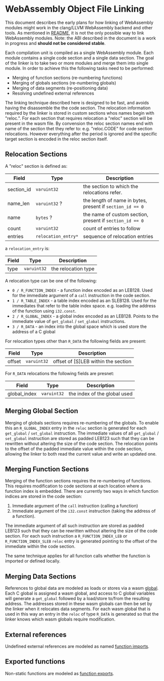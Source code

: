 WebAssembly Object File Linking
===============================

This document describes the early plans for how linking of WebAssembly modules
might work in the clang/LLVM WebAssembly backend and other tools.  As mentioned
in [README](README.md), it is not the only possible way to link WebAssembly
modules.  Note: the ABI described in the document is a work in progress and
**should not be considered stable**.

Each compilation unit is compiled as a single WebAssembly module.  Each
module contains a single code section and a single data section.  The goal
of the linker is to take two or more modules and merge them into single module.
In order to achieve this the following tasks need to be performed:

- Merging of function sections (re-numbering functions)
- Merging of globals sections (re-numbering globals)
- Merging of data segments (re-positioning data)
- Resolving undefined external references

The linking technique described here is designed to be fast, and avoids having
the disassemble the the code section.  The relocation information required by
the linker is stored in custom sections whos names begin with "reloc.".  For
each section that requires relocation a "reloc" section will be present in the
wasm file.  By convension the reloc section names end with name of the section
thet they refer to: e.g. "reloc.CODE" for code section relocations.  However
everything after the period is ignored and the specific target section is
encoded in the reloc section itself.

Relocation Sections
-------------------

A "reloc" section is defined as:

| Field      | Type                | Description                    |
| -----------| ------------------- | ------------------------------ |
| section_id | `varuint32`         | the section to which the relocations refer. |
| name_len   | `varuint32` ?       | the length of name in bytes, present if `section_id == 0` |
| name       | `bytes` ?           | the name of custom section, present if `section_id == 0` |
| count      | `varuint32`         | count of entries to follow     |
| entries    | `relocation_entry*` | sequence of relocation entries |

a `relocation_entry` is:

| Field    | Type                | Description                    |
| -------- | ------------------- | ------------------------------ |
| type     | `varuint32`         | the relocation type            |

A relocation type can be one of the following:

- `0 / R_FUNCTION_INDEX` - a function index encoded as an LEB128.  Used
  for the immediate argument of a `call` instruction in the code section.
- `1 / R_TABLE_INDEX` - a table index encoded as an SLEB128.  Used
  for the immediates that refer to the table index space. e.g. loading the
  address of the function using `i32.const`.
- `2 / R_GLOBAL_INDEX` - a global index encoded as an LEB128.  Points to
  the immediate value of `get_global` / `set_global` instructions.
- `3 / R_DATA` - an index into the global space which is used store the address
  of a C global

For relocation types other than `R_DATA` the following fields are present:

| Field  | Type             | Description                         |
| ------ | ---------------- | ----------------------------------- |
| offset | `varuint32`      | offset of [S]LEB within the section |

For `R_DATA` relocations the following fields are presnet:

| Field         | Type              | Description                    |
| ------------- | ----------------- | ------------------------------ |
| global\_index | `varuint32`       | the index of the global used   |

Merging Global Section
----------------------

Merging of globals sections requires re-numbering of the globals.  To enable
this an `R_GLOBAL_INDEX` entry in the `reloc` section is generated for each
`get_global` / `set_global` instruction.  The immediate values of all
`get_global` / `set_global` instruction are stored as padded LEB123 such that
they can be rewritten without altering the size of the code section.  The
relocation points to the offset of the padded immediate value within the code
section, allowing the linker to both read the current value and write an updated
one.

Merging Function Sections
-------------------------

Merging of the function sections requires the re-numbering of functions.  This
requires modification to code sections at each location where a function
index is embedded.  There are currently two ways in which function indices are
stored in the code section:

1. Immediate argument of the `call` instruction (calling a function)
2. Immediate argument of the `i32.const` instruction (taking the address of a
   function).

The immediate argument of all such instruction are stored as padded LEB123
such that they can be rewritten without altering the size of the code section.
For each such instruction a `R_FUNCTION_INDEX_LEB` or `R_FUNCTION_INDEX_SLEB`
`reloc` entry is generated pointing to the offset of the immediate within the
code section.

The same technique applies for all function calls whether the function is
imported or defined locally.

Merging Data Sections
---------------------

References to global data are modeled as loads or stores via a wasm
[global](https://github.com/WebAssembly/design/blob/master/Modules.md#global-variables).
Each C global is assigned a wasm global, and access to C global variables will
generate a `get_global` followed by a load/store to/from the resulting address.
The addresses stored in these wasm globals can then be set by the linker when it
relocates data segments.  For each wasm global that is used in this way an entry
in the `reloc` of type `R_DATA` is generated so that the linker knows which
wasm globals require modification.

External references
-------------------

Undefined external references are modeled as named [function
imports](https://github.com/WebAssembly/design/blob/master/Modules.md#imports).

Exported functions
------------------

Non-static functions are modeled as [function
exports](https://github.com/WebAssembly/design/blob/master/Modules.md#exports).
